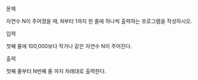 문제

자연수 N이 주어졌을 때, N부터 1까지 한 줄에 하나씩 출력하는 프로그램을 작성하시오.

입력

첫째 줄에 100,000보다 작거나 같은 자연수 N이 주어진다.

출력

첫째 줄부터 N번째 줄 까지 차례대로 출력한다.
